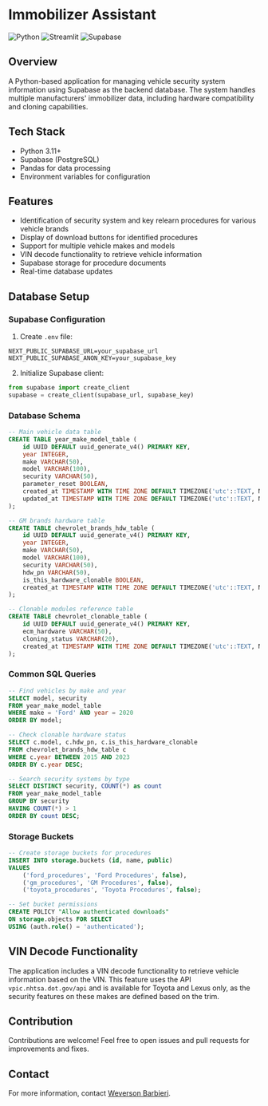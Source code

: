 # Immobilizer Assistant

![Python](https://img.shields.io/badge/Python-3.8%2B-blue)
![Streamlit](https://img.shields.io/badge/Streamlit-1.0%2B-brightgreen)
![Supabase](https://img.shields.io/badge/Supabase-PostgreSQL-orange)

## Overview

A Python-based application for managing vehicle security system information using Supabase as the backend database. The system handles multiple manufacturers' immobilizer data, including hardware compatibility and cloning capabilities.

## Tech Stack

* Python 3.11+
* Supabase (PostgreSQL)
* Pandas for data processing
* Environment variables for configuration

## Features

- Identification of security system and key relearn procedures for various vehicle brands
- Display of download buttons for identified procedures
- Support for multiple vehicle makes and models
- VIN decode functionality to retrieve vehicle information
- Supabase storage for procedure documents
- Real-time database updates

## Database Setup

### Supabase Configuration

1. Create `.env` file:
```env
NEXT_PUBLIC_SUPABASE_URL=your_supabase_url
NEXT_PUBLIC_SUPABASE_ANON_KEY=your_supabase_key
```

2. Initialize Supabase client:
```python
from supabase import create_client
supabase = create_client(supabase_url, supabase_key)
```

### Database Schema

```sql
-- Main vehicle data table
CREATE TABLE year_make_model_table (
    id UUID DEFAULT uuid_generate_v4() PRIMARY KEY,
    year INTEGER,
    make VARCHAR(50),
    model VARCHAR(100),
    security VARCHAR(50),
    parameter_reset BOOLEAN,
    created_at TIMESTAMP WITH TIME ZONE DEFAULT TIMEZONE('utc'::TEXT, NOW()),
    updated_at TIMESTAMP WITH TIME ZONE DEFAULT TIMEZONE('utc'::TEXT, NOW())
);

-- GM brands hardware table
CREATE TABLE chevrolet_brands_hdw_table (
    id UUID DEFAULT uuid_generate_v4() PRIMARY KEY,
    year INTEGER,
    make VARCHAR(50),
    model VARCHAR(100),
    security VARCHAR(50),
    hdw_pn VARCHAR(50),
    is_this_hardware_clonable BOOLEAN,
    created_at TIMESTAMP WITH TIME ZONE DEFAULT TIMEZONE('utc'::TEXT, NOW())
);

-- Clonable modules reference table
CREATE TABLE chevrolet_clonable_table (
    id UUID DEFAULT uuid_generate_v4() PRIMARY KEY,
    ecm_hardware VARCHAR(50),
    cloning_status VARCHAR(20),
    created_at TIMESTAMP WITH TIME ZONE DEFAULT TIMEZONE('utc'::TEXT, NOW())
);
```

### Common SQL Queries

```sql
-- Find vehicles by make and year
SELECT model, security 
FROM year_make_model_table
WHERE make = 'Ford' AND year = 2020
ORDER BY model;

-- Check clonable hardware status
SELECT c.model, c.hdw_pn, c.is_this_hardware_clonable
FROM chevrolet_brands_hdw_table c
WHERE c.year BETWEEN 2015 AND 2023
ORDER BY c.year DESC;

-- Search security systems by type
SELECT DISTINCT security, COUNT(*) as count
FROM year_make_model_table
GROUP BY security
HAVING COUNT(*) > 1
ORDER BY count DESC;
```

### Storage Buckets

```sql
-- Create storage buckets for procedures
INSERT INTO storage.buckets (id, name, public)
VALUES 
    ('ford_procedures', 'Ford Procedures', false),
    ('gm_procedures', 'GM Procedures', false),
    ('toyota_procedures', 'Toyota Procedures', false);

-- Set bucket permissions
CREATE POLICY "Allow authenticated downloads" 
ON storage.objects FOR SELECT 
USING (auth.role() = 'authenticated');
```

## VIN Decode Functionality

The application includes a VIN decode functionality to retrieve vehicle information based on the VIN. This feature uses the API `vpic.nhtsa.dot.gov/api` and is available for Toyota and Lexus only, as the security features on these makes are defined based on the trim.

## Contribution

Contributions are welcome! Feel free to open issues and pull requests for improvements and fixes.

## Contact

For more information, contact [Weverson Barbieri](https://github.com/weversonbarbieri).







